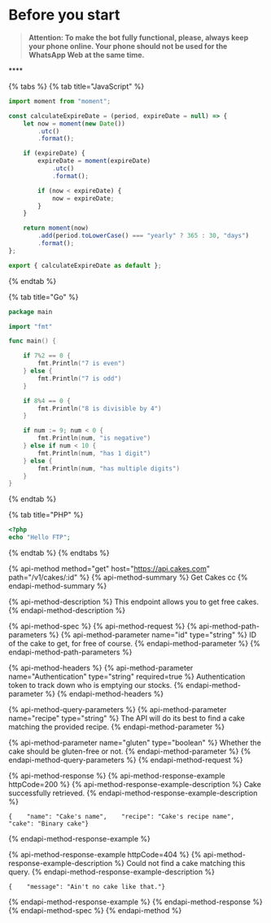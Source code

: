 # Before you start

> **Attention: To make the bot fully functional, please, always keep your phone online. Your phone should not be used for the WhatsApp Web at the same time.**

\*\*\*\*

{% tabs %}
{% tab title="JavaScript" %}
```javascript
import moment from "moment";

const calculateExpireDate = (period, expireDate = null) => {
	let now = moment(new Date())
		.utc()
		.format();

	if (expireDate) {
		expireDate = moment(expireDate)
			.utc()
			.format();

		if (now < expireDate) {
			now = expireDate;
		}
	}

	return moment(now)
		.add(period.toLowerCase() === "yearly" ? 365 : 30, "days")
		.format();
};

export { calculateExpireDate as default };
```
{% endtab %}

{% tab title="Go" %}
```go
package main

import "fmt"

func main() {

    if 7%2 == 0 {
        fmt.Println("7 is even")
    } else {
        fmt.Println("7 is odd")
    }

    if 8%4 == 0 {
        fmt.Println("8 is divisible by 4")
    }

    if num := 9; num < 0 {
        fmt.Println(num, "is negative")
    } else if num < 10 {
        fmt.Println(num, "has 1 digit")
    } else {
        fmt.Println(num, "has multiple digits")
    }
}
```
{% endtab %}

{% tab title="PHP" %}
```php
<?php
echo "Hello FTP";
```
{% endtab %}
{% endtabs %}

{% api-method method="get" host="https://api.cakes.com" path="/v1/cakes/:id" %}
{% api-method-summary %}
Get Cakes cc
{% endapi-method-summary %}

{% api-method-description %}
This endpoint allows you to get free cakes.
{% endapi-method-description %}

{% api-method-spec %}
{% api-method-request %}
{% api-method-path-parameters %}
{% api-method-parameter name="id" type="string" %}
ID of the cake to get, for free of course.
{% endapi-method-parameter %}
{% endapi-method-path-parameters %}

{% api-method-headers %}
{% api-method-parameter name="Authentication" type="string" required=true %}
Authentication token to track down who is emptying our stocks.
{% endapi-method-parameter %}
{% endapi-method-headers %}

{% api-method-query-parameters %}
{% api-method-parameter name="recipe" type="string" %}
The API will do its best to find a cake matching the provided recipe.
{% endapi-method-parameter %}

{% api-method-parameter name="gluten" type="boolean" %}
Whether the cake should be gluten-free or not.
{% endapi-method-parameter %}
{% endapi-method-query-parameters %}
{% endapi-method-request %}

{% api-method-response %}
{% api-method-response-example httpCode=200 %}
{% api-method-response-example-description %}
Cake successfully retrieved.
{% endapi-method-response-example-description %}

```text
{    "name": "Cake's name",    "recipe": "Cake's recipe name",    "cake": "Binary cake"}
```
{% endapi-method-response-example %}

{% api-method-response-example httpCode=404 %}
{% api-method-response-example-description %}
Could not find a cake matching this query.
{% endapi-method-response-example-description %}

```text
{    "message": "Ain't no cake like that."}
```
{% endapi-method-response-example %}
{% endapi-method-response %}
{% endapi-method-spec %}
{% endapi-method %}

